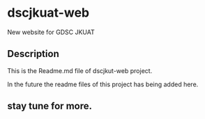 # dscjkuat-web
New website for GDSC JKUAT

## Description
This is the Readme.md file of dscjkut-web project.

In the future the readme files of this project has being added here.

## stay tune for more.

